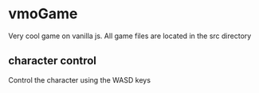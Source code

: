 # vmoGame
Very cool game on vanilla js. All game files are located in the src directory

## character control
Control the character using the WASD keys
